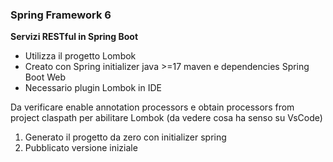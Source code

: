 ### Spring Framework 6
**Servizi RESTful in Spring Boot**

- Utilizza il progetto Lombok
- Creato con Spring initializer java >=17 maven e dependencies Spring Boot Web
- Necessario plugin Lombok in IDE

Da verificare enable annotation processors e obtain processors from project claspath per abilitare Lombok (da vedere cosa ha senso su VsCode)

1. Generato il progetto da zero con initializer spring
2. Pubblicato versione iniziale


